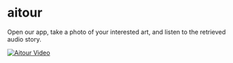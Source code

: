 # aitour

Open our app, take a photo of your interested art, and listen to the retrieved audio story. 

[![Aitour Video](https://img.youtube.com/vi/VIDEO_ID/0.jpg)]([https://www.youtube.com/watch?v=VIDEO_ID](https://www.youtube.com/watch?v=8uj3Un5Xp3U&list=PLvw_EJpiHNEcz8Ux280YUX9GckuR2zN5t))

